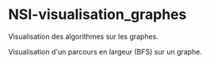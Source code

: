 # NSI-visualisation_graphes
Visualisation des algorithmes sur les graphes.


Visualisation d'un parcours en largeur (BFS) sur un graphe.
